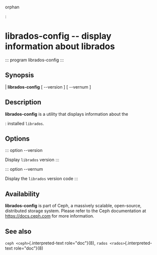 orphan

:   

# librados-config \-- display information about librados

::: program
librados-config
:::

## Synopsis

| **librados-config** \[ \--version \] \[ \--vernum \]

## Description

**librados-config** is a utility that displays information about the

:   installed `librados`.

## Options

::: option
\--version

Display `librados` version
:::

::: option
\--vernum

Display the `librados` version code
:::

## Availability

**librados-config** is part of Ceph, a massively scalable, open-source,
distributed storage system. Please refer to the Ceph documentation at
<https://docs.ceph.com> for more information.

## See also

`ceph <ceph>`{.interpreted-text role="doc"}(8),
`rados <rados>`{.interpreted-text role="doc"}(8)
